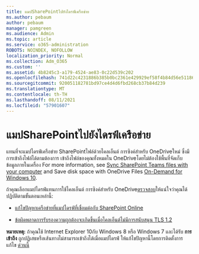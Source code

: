 ```yaml
---
title: แมปSharePointไปยังไดรฟ์เครือข่าย
ms.author: pebaum
author: pebaum
manager: pamgreen
ms.audience: Admin
ms.topic: article
ms.service: o365-administration
ROBOTS: NOINDEX, NOFOLLOW
localization_priority: Normal
ms.collection: Adm_O365
ms.custom: ''
ms.assetid: 4b8245c3-a179-4524-ae83-0c22d539c202
ms.openlocfilehash: 741d22c4231886b385b0bc2361e429929ef58f4b84d56e51186f129fc5d07921
ms.sourcegitcommit: 920051182781bd97ce4d4d6fbd268cb37b84d239
ms.translationtype: MT
ms.contentlocale: th-TH
ms.lasthandoff: 08/11/2021
ms.locfileid: "57901607"
---
```

# <a name="map-a-sharepoint-library-to-a-network-drive"></a>แมปSharePointไปยังไดรฟ์เครือข่าย

แทนที่จะแมปไดรฟ์เครือข่าย SharePointไฟล์ด้วยไคลเอ็นต์ การซิงค์สําหรับ OneDriveใหม่ ซึ่งมีการเข้าถึงไฟล์ได้ตามต้องการ เข้าถึงไฟล์ของคุณทั้งหมดใน OneDriveโดยไม่ต้องใช้พื้นที่จัดเก็บข้อมูลภายในเครื่อง For more information, see [Sync SharePoint Teams files with your computer](https://support.microsoft.com/office/sync-sharepoint-and-teams-files-with-your-computer-6de9ede8-5b6e-4503-80b2-6190f3354a88) and Save disk space with OneDrive Files [On-Demand for Windows 10](https://support.microsoft.com/office/save-disk-space-with-onedrive-files-on-demand-for-windows-10-0e6860d3-d9f3-4971-b321-7092438fb38e).

ถ้าคุณเลือกแมปไดรฟ์แทนการใช้ไคลเอ็นต์ การซิงค์สําหรับ OneDrive[ตรวจสอบ](https://support.microsoft.com/office/sync-sharepoint-and-teams-files-with-your-computer-6de9ede8-5b6e-4503-80b2-6190f3354a88)ให้แน่ใจว่าคุณได้ปฏิบัติตามขั้นตอนเหล่านี้:

- [แก้ไขปัญหาเครือข่ายที่แมปไดรฟ์ที่เชื่อมต่อกับ SharePoint Online](https://docs.microsoft.com/sharepoint/support/administration/troubleshoot-mapped-network-drives)

- [ข้อผิดพลาดการรับรองความถูกต้องจะเกิดขึ้นเมื่อไคลเอ็นต์ไม่มีการสนับสนุน TLS 1.2](https://docs.microsoft.com/sharepoint/troubleshoot/administration/authentication-errors-tls12-support#network-drive-mapped-to-a-sharepoint-library)  

**หมายเหตุ:** ถ้าคุณใช้ Internet Explorer 10กับ Windows 8 หรือ Windows 7 และได้รับ **การเข้าถึง** ถูกปฏิเสธหรือเส้นทางไม่สามารถเข้าถึงได้เมื่อแมปไดรฟ์ ให้แก้ไขปัญหานี้โดยการติดตั้งการแก้ไข [ด่วนนี้](https://support.microsoft.com/topic/error-when-you-open-a-sharepoint-document-library-in-windows-explorer-or-map-a-network-drive-to-the-library-after-you-install-internet-explorer-10-96e640ba-059f-9b09-bb91-2a0319ee8b1d)